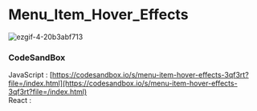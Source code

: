 # Menu_Item_Hover_Effects

![ezgif-4-20b3abf713](https://github.com/MontaKr/CSS_Practice/assets/115155803/2b1d763d-8c33-4119-bc59-b039811613aa)

### CodeSandBox

JavaScript : [https://codesandbox.io/s/menu-item-hover-effects-3qf3rt?file=/index.html](https://codesandbox.io/s/menu-item-hover-effects-3qf3rt?file=/index.html) \
React : []()
